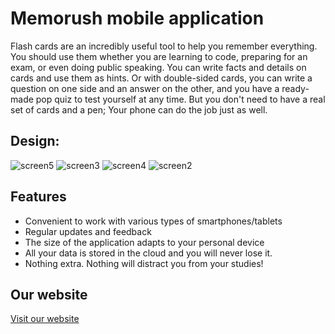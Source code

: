 # Memorush mobile application

Flash cards are an incredibly useful tool to help you remember everything. You should use them whether you are learning to code, preparing for an exam, or even doing public speaking. You can write facts and details on cards and use them as hints. Or with double-sided cards, you can write a question on one side and an answer on the other, and you have a ready-made pop quiz to test yourself at any time. But you don't need to have a real set of cards and a pen; Your phone can do the job just as well.

## Design:

![screen5](https://user-images.githubusercontent.com/34709153/221372482-74c499a2-4996-4be3-bf7f-d2eb97c7fecf.png)
![screen3](https://user-images.githubusercontent.com/34709153/221372483-26c6b1cf-77bd-4ee9-9e9a-106459e82842.png)
![screen4](https://user-images.githubusercontent.com/34709153/221372485-dcd6dbc1-f0f0-4e5b-a25d-d5f1db50a8a6.png)
![screen2](https://user-images.githubusercontent.com/34709153/221372486-772b7f67-823c-41a5-af99-66463e3fd3a6.png)

## Features

* Convenient to work with various types of smartphones/tablets
* Regular updates and feedback
* The size of the application adapts to your personal device
* All your data is stored in the cloud and you will never lose it.
* Nothing extra. Nothing will distract you from your studies!

## Our website
[Visit our website](https://memorush.ru)
